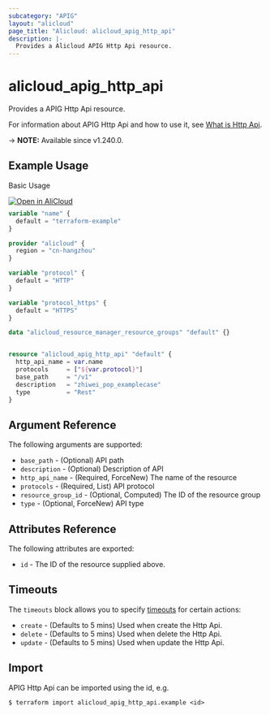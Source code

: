 ```yaml
---
subcategory: "APIG"
layout: "alicloud"
page_title: "Alicloud: alicloud_apig_http_api"
description: |-
  Provides a Alicloud APIG Http Api resource.
---
```


# alicloud_apig_http_api

Provides a APIG Http Api resource.



For information about APIG Http Api and how to use it, see [What is Http Api](https://www.alibabacloud.com/help/en/).

-> **NOTE:** Available since v1.240.0.

## Example Usage

Basic Usage

<div style="display: block;margin-bottom: 40px;"><div class="oics-button" style="float: right;position: absolute;margin-bottom: 10px;">
  <a href="https://api.aliyun.com/terraform?resource=alicloud_apig_http_api&exampleId=663376aa-68d1-c514-bf85-c36ddfc4ff787f19c9d2&activeTab=example&spm=docs.r.apig_http_api.0.663376aa68&intl_lang=EN_US" target="_blank">
    <img alt="Open in AliCloud" src="https://img.alicdn.com/imgextra/i1/O1CN01hjjqXv1uYUlY56FyX_!!6000000006049-55-tps-254-36.svg" style="max-height: 44px; max-width: 100%;">
  </a>
</div></div>

```terraform
variable "name" {
  default = "terraform-example"
}

provider "alicloud" {
  region = "cn-hangzhou"
}

variable "protocol" {
  default = "HTTP"
}

variable "protocol_https" {
  default = "HTTPS"
}

data "alicloud_resource_manager_resource_groups" "default" {}


resource "alicloud_apig_http_api" "default" {
  http_api_name = var.name
  protocols     = ["${var.protocol}"]
  base_path     = "/v1"
  description   = "zhiwei_pop_examplecase"
  type          = "Rest"
}
```

## Argument Reference

The following arguments are supported:
* `base_path` - (Optional) API path
* `description` - (Optional) Description of API
* `http_api_name` - (Required, ForceNew) The name of the resource
* `protocols` - (Required, List) API protocol
* `resource_group_id` - (Optional, Computed) The ID of the resource group
* `type` - (Optional, ForceNew) API type

## Attributes Reference

The following attributes are exported:
* `id` - The ID of the resource supplied above.

## Timeouts

The `timeouts` block allows you to specify [timeouts](https://www.terraform.io/docs/configuration-0-11/resources.html#timeouts) for certain actions:
* `create` - (Defaults to 5 mins) Used when create the Http Api.
* `delete` - (Defaults to 5 mins) Used when delete the Http Api.
* `update` - (Defaults to 5 mins) Used when update the Http Api.

## Import

APIG Http Api can be imported using the id, e.g.

```shell
$ terraform import alicloud_apig_http_api.example <id>
```